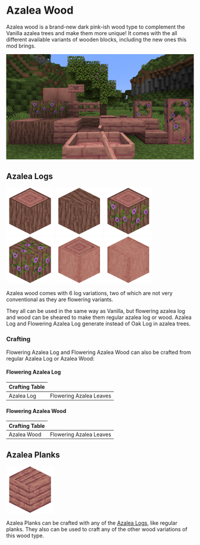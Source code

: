 # Azalea Wood

<!--description:Learn everything about the Azalea wood type, which complements nicely Vanilla Azalea trees.-->
<!--thumbnail:images/azalea_wood.png-->

Azalea wood is a brand-new dark pink-ish wood type to complement the Vanilla azalea trees and make them more unique!
It comes with the all different available variants of wooden blocks, including the new ones this mod brings.

![Azalea Wood](../../images/azalea_wood.png)

## Azalea Logs

<div class="wiki-gallery">
<img alt="Azalea Log" src="../../images/render/azalea/log.png" width="128" height="128" />
<img alt="Azalea Wood" src="../../images/render/azalea/wood.png" width="128" height="128" />
<img alt="Flowering Azalea Log" src="../../images/render/azalea/flowering_log.png" width="128" height="128" />
<img alt="Flowering Azalea Wood" src="../../images/render/azalea/flowering_wood.png" width="128" height="128" />
<img alt="Stripped Azalea Log" src="../../images/render/azalea/stripped_log.png" width="128" height="128" />
<img alt="Stripped Azalea Wood" src="../../images/render/azalea/stripped_wood.png" width="128" height="128" />
</div>

Azalea wood comes with 6 log variations, two of which are not very conventional as they are flowering variants.

They all can be used in the same way as Vanilla, but flowering azalea log and wood can be sheared to make them regular azalea log or wood.
Azalea Log and Flowering Azalea Log generate instead of Oak Log in azalea trees.

### Crafting

Flowering Azalea Log and Flowering Azalea Wood can also be crafted from regular Azalea Log or Azalea Wood:

#### Flowering Azalea Log
<table class="crafting-grid">
<thead>
    <th>Crafting Table</th>
</thead>
<tbody>
    <tr>
        <td>Azalea Log</td>
        <td>Flowering Azalea Leaves</td>
    </tr>
</tbody>
</table>

#### Flowering Azalea Wood
<table class="crafting-grid">
<thead>
    <th>Crafting Table</th>
</thead>
<tbody>
    <tr>
        <td>Azalea Wood</td>
        <td>Flowering Azalea Leaves</td>
    </tr>
</tbody>
</table>

## Azalea Planks

<div class="wiki-gallery">
<img alt="Azalea Planks" src="../../images/render/azalea/planks.png" width="128" height="128" />
</div>

Azalea Planks can be crafted with any of the [Azalea Logs](#azalea-logs), like regular planks.
They also can be used to craft any of the other wood variations of this wood type.

